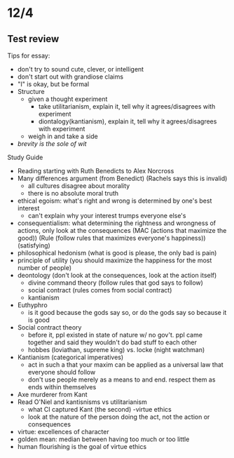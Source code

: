 # 12/4

## Test review
  
Tips for essay:  
- don't try to sound cute, clever, or intelligent
- don't start out with grandiose claims
- "I" is okay, but be formal
- Structure
    + given a thought experiment
        - take utilitarianism, explain it, tell why it agrees/disagrees with experiment
        - diontalogy(kantianism), explain it, tell why it agrees/disagrees with experiment
    + weigh in and take a side
- *brevity is the sole of wit*
  
Study Guide  
- Reading starting with Ruth Benedicts to Alex Norcross
- Many differences argument (from Benedict) (Rachels says this is invalid)
    + all cultures disagree about morality
    + there is no absolute moral truth
- ethical egoism: what's right and wrong is determined by one's best interest
    + can't explain why your interest trumps everyone else's
- consequentialism: what determining the rightness and wrongness of actions, only look at the consequences (MAC (actions that maximize the good)) (Rule (follow rules that maximizes everyone's happiness)) (satisfying)
- philosophical hedonism (what is good is please, the only bad is pain)
- principle of utility (you should maximize the happiness for the most number of people) 
- deontology (don't look at the consequences, look at the action itself)
    + divine command theory (follow rules that god says to follow)
    + social contract  (rules comes from social contract)
    + kantianism
- Euthyphro
    + is it good because the gods say so, or do the gods say so because it is good
- Social contract theory
    + before it, ppl existed in state of nature w/ no gov't. ppl came together and said they wouldn't do bad stuff to each other
    + hobbes (loviathan, supreme king) vs. locke (night watchman)
- Kantianism (categorical imperatives)
    * act in such a that your maxim can be applied as a universal law that everyone should follow
    * don't use people merely as a means to and end. respect them as ends within themselves
- Axe murderer from Kant
- Read O'Niel and kantisnisms vs utilitarianism
    + what CI captured Kant (the second)
-virtue ethics
    + look at the nature of the person doing the act, not the action or consequences
- virtue: excellences of character
- golden mean: median between having too much or too little
- human flourishing is the goal of virtue ethics 
